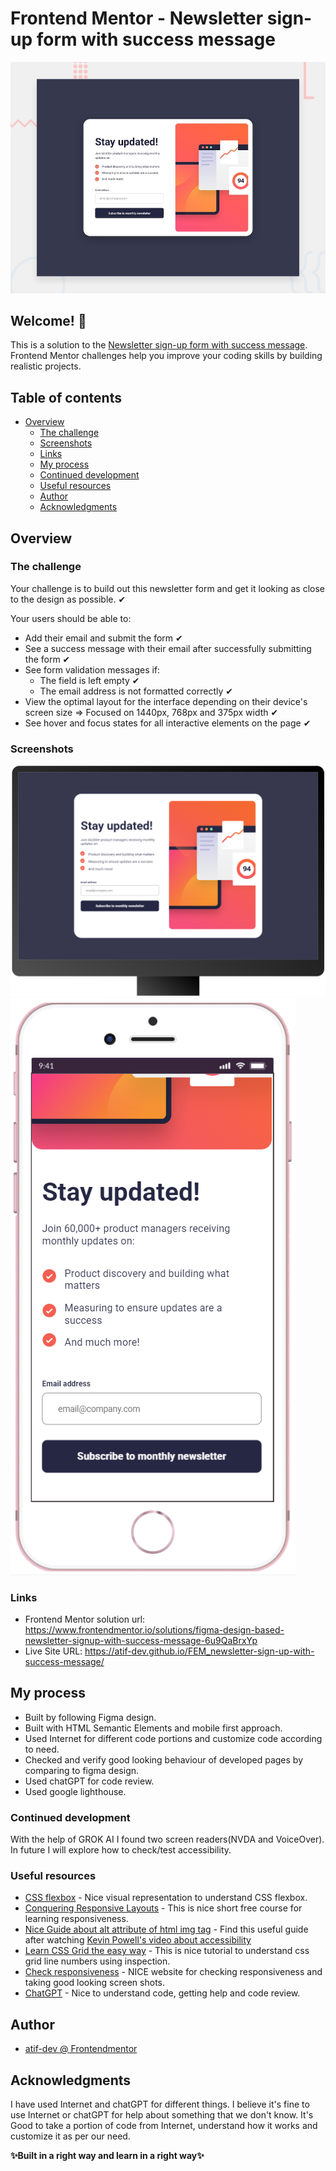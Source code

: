 # Frontend Mentor - Newsletter sign-up form with success message

![Design preview for the Newsletter sign-up form with success message coding challenge](./preview.jpg)


## Welcome! 👋

This is a solution to the [Newsletter sign-up form with success message](https://www.frontendmentor.io/challenges/newsletter-signup-form-with-success-message-3FC1AZbNrv). Frontend Mentor challenges help you improve your coding skills by building realistic projects.

## Table of contents

- [Overview](#overview)
  - [The challenge](#the-challenge)
  - [Screenshots](#screenshots)
  - [Links](#links)
  - [My process](#my-process)
  - [Continued development](#continued-development)
  - [Useful resources](#useful-resources)
  - [Author](#author)
  - [Acknowledgments](#acknowledgments)

## Overview

### The challenge

Your challenge is to build out this newsletter form and get it looking as close to the design as possible. ✔

Your users should be able to:

- Add their email and submit the form ✔
- See a success message with their email after successfully submitting the form ✔
- See form validation messages if:
  - The field is left empty ✔
  - The email address is not formatted correctly ✔
- View the optimal layout for the interface depending on their device's screen size => Focused on 1440px, 768px and 375px width ✔
- See hover and focus states for all interactive elements on the page ✔

### Screenshots

![PC View](https://github.com/atif-dev/FEM_newsletter-sign-up-with-success-message/blob/master/screenshots/Desktop%201440%20x%20900.png?raw=true)
![Mobile view](https://github.com/atif-dev/FEM_newsletter-sign-up-with-success-message/blob/master/screenshots/iPhone%208.png?raw=true)

### Links

- Frontend Mentor solution url: https://www.frontendmentor.io/solutions/figma-design-based-newsletter-signup-with-success-message-6u9QaBrxYp   
- Live Site URL: https://atif-dev.github.io/FEM_newsletter-sign-up-with-success-message/ 
## My process

  - Built by following Figma design.
  - Built with HTML Semantic Elements and mobile first approach.
  - Used Internet for different code portions and customize code according to need.
  - Checked and verify good looking behaviour of developed pages by comparing to figma design.
  - Used chatGPT for code review.
  - Used google lighthouse.

    
### Continued development

  With the help of GROK AI I found two screen readers(NVDA and VoiceOver). In future I will explore how to check/test accessibility. 

### Useful resources

- [CSS flexbox](https://css-tricks.com/snippets/css/a-guide-to-flexbox/) - Nice visual representation to understand CSS flexbox. 
- [Conquering Responsive Layouts](https://courses.kevinpowell.co/conquering-responsive-layouts) - This is nice short free course for learning responsiveness.
- [Nice Guide about alt attribute of html img tag](https://axesslab.com/alt-texts/) - Find this useful guide after watching [Kevin Powell's video about accessibility](https://youtu.be/pJ0GPI7BMIs?si=hjscnii9942umsjT)
- [Learn CSS Grid the easy way](https://youtu.be/rg7Fvvl3taU?si=OeJGCoDQq0sy_FRK) - This is nice tutorial to understand css grid line numbers using inspection. 
- [Check responsiveness](https://www.lambdatest.com/mobile-view-website) - NICE website for checking responsiveness and taking good looking screen shots.
- [ChatGPT](https://chat.openai.com/) - Nice to understand code, getting help and code review.


## Author

- [atif-dev @ Frontendmentor](https://www.frontendmentor.io/profile/atif-dev)

## Acknowledgments

I have used Internet and chatGPT for different things. I believe it's fine to use Internet or chatGPT for help about something that we don't know. It's Good to take a portion of code from Internet, understand how it works and customize it as per our need.
 
**✨Built in a right way and learn in a right way✨** 

